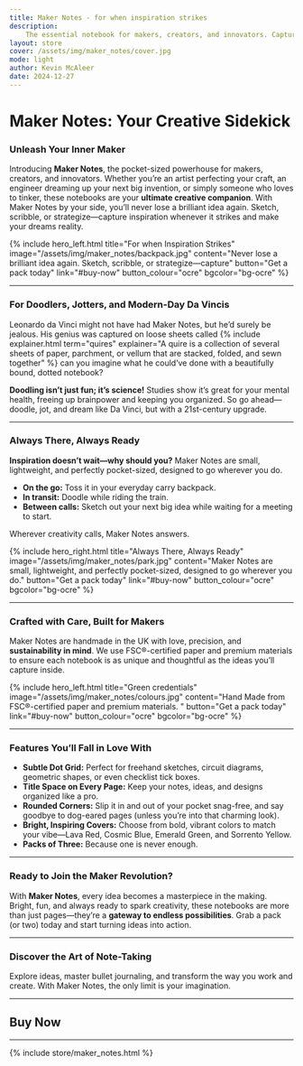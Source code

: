 ```yaml
---
title: Maker Notes - for when inspiration strikes
description:
    The essential notebook for makers, creators, and innovators. Capture your ideas, sketches, and project plans in one pocketable notebook.
layout: store
cover: /assets/img/maker_notes/cover.jpg
mode: light
author: Kevin McAleer
date: 2024-12-27
---
```


# Maker Notes: Your Creative Sidekick

### Unleash Your Inner Maker

Introducing **Maker Notes**, the pocket-sized powerhouse for makers, creators, and innovators. Whether you’re an artist perfecting your craft, an engineer dreaming up your next big invention, or simply someone who loves to tinker, these notebooks are your **ultimate creative companion**. With Maker Notes by your side, you’ll never lose a brilliant idea again. Sketch, scribble, or strategize—capture inspiration whenever it strikes and make your dreams reality.

{% include hero_left.html title="For when Inspiration Strikes" image="/assets/img/maker_notes/backpack.jpg" content="Never lose a brilliant idea again. Sketch, scribble, or strategize—capture" button="Get a pack today" link="#buy-now" button_colour="ocre" bgcolor="bg-ocre" %}

---

### For Doodlers, Jotters, and Modern-Day Da Vincis

Leonardo da Vinci might not have had Maker Notes, but he’d surely be jealous. His genius was captured on loose sheets called {% include explainer.html term="quires" explainer="A quire is a collection of several sheets of paper, parchment, or vellum that are stacked, folded, and sewn together" %} can you imagine what he could’ve done with a beautifully bound, dotted notebook? 

**Doodling isn’t just fun; it’s science!** Studies show it’s great for your mental health, freeing up brainpower and keeping you organized. So go ahead—doodle, jot, and dream like Da Vinci, but with a 21st-century upgrade.

---

### Always There, Always Ready

**Inspiration doesn’t wait—why should you?** Maker Notes are small, lightweight, and perfectly pocket-sized, designed to go wherever you do.

- **On the go:** Toss it in your everyday carry backpack.  
- **In transit:** Doodle while riding the train.  
- **Between calls:** Sketch out your next big idea while waiting for a meeting to start.  

Wherever creativity calls, Maker Notes answers.

{% include hero_right.html title="Always There, Always Ready" image="/assets/img/maker_notes/park.jpg" content="Maker Notes are small, lightweight, and perfectly pocket-sized, designed to go wherever you do." button="Get a pack today" link="#buy-now" button_colour="ocre" bgcolor="bg-ocre" %}

---

### Crafted with Care, Built for Makers

Maker Notes are handmade in the UK with love, precision, and **sustainability in mind**. We use FSC®-certified paper and premium materials to ensure each notebook is as unique and thoughtful as the ideas you’ll capture inside.

{% include hero_left.html title="Green credentials" image="/assets/img/maker_notes/colours.jpg" content="Hand Made from FSC®-certified paper and premium materials. " button="Get a pack today" link="#buy-now" button_colour="ocre" bgcolor="bg-ocre" %}

---

### Features You’ll Fall in Love With

- **Subtle Dot Grid:** Perfect for freehand sketches, circuit diagrams, geometric shapes, or even checklist tick boxes.  
- **Title Space on Every Page:** Keep your notes, ideas, and designs organized like a pro.  
- **Rounded Corners:** Slip it in and out of your pocket snag-free, and say goodbye to dog-eared pages (unless you’re into that charming look).  
- **Bright, Inspiring Covers:** Choose from bold, vibrant colors to match your vibe—Lava Red, Cosmic Blue, Emerald Green, and Sorrento Yellow.  
- **Packs of Three:** Because one is never enough.  

---

### Ready to Join the Maker Revolution?

With **Maker Notes**, every idea becomes a masterpiece in the making. Bright, fun, and always ready to spark creativity, these notebooks are more than just pages—they’re a **gateway to endless possibilities**. Grab a pack (or two) today and start turning ideas into action.

---

### Discover the Art of Note-Taking

Explore ideas, master bullet journaling, and transform the way you work and create. With Maker Notes, the only limit is your imagination.

---

## Buy Now

---

{% include store/maker_notes.html %}